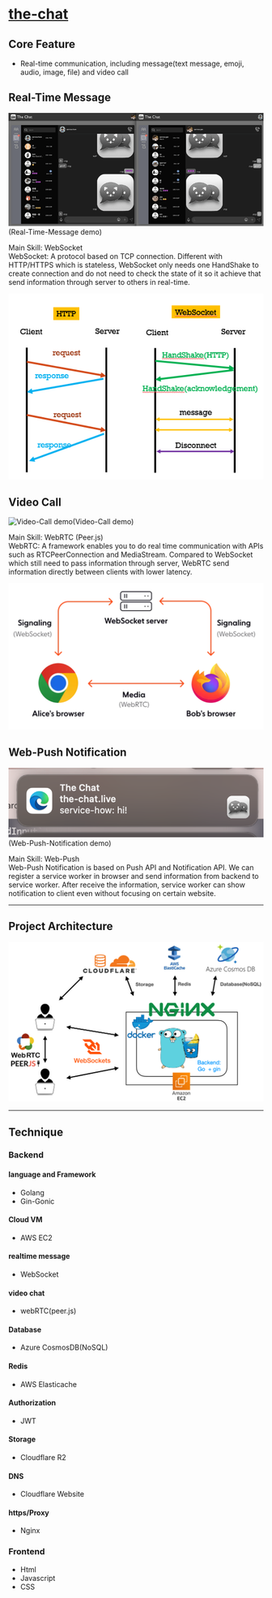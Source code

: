 # [the-chat](https://the-chat.live)

## Core Feature

- Real-time communication, including message(text message, emoji, audio, image, file) and video call

## Real-Time Message

![Real-time-message demo](/Demo/Real-time-message.gif)(Real-Time-Message demo)

Main Skill: WebSocket  
WebSocket: A protocol based on TCP connection. Different with HTTP/HTTPS which is stateless, WebSocket only needs one HandShake to create connection and do not need to check the state of it so it achieve that send information through server to others in real-time.

![](/Demo/httpVSwebsocket.png)

## Video Call

![Video-Call demo](/Demo/video-chat.gif)(Video-Call demo)

Main Skill: WebRTC (Peer.js)  
WebRTC: A framework enables you to do real time communication with APIs such as RTCPeerConnection and MediaStream. Compared to WebSocket which still need to pass information through server, WebRTC send information directly between clients with lower latency.

![](/Demo/webSocket-vs-webRTC.png)

## Web-Push Notification

![Web-notification demo](/Demo/notification.png)(Web-Push-Notification demo)

Main Skill: Web-Push  
Web-Push Notification is based on Push API and Notification API. We can register a service worker in browser and send information from backend to service worker. After receive the information, service worker can show notification to client even without focusing on certain website.

---

## Project Architecture

![](/Demo/architecture.png)

---

## Technique

### Backend

#### language and Framework

- Golang
- Gin-Gonic

#### Cloud VM

- AWS EC2

#### realtime message

- WebSocket

#### video chat

- webRTC(peer.js)

#### Database

- Azure CosmosDB(NoSQL)

#### Redis

- AWS Elasticache

#### Authorization

- JWT

#### Storage

- Cloudflare R2

#### DNS

- Cloudflare Website

#### https/Proxy

- Nginx

### Frontend

- Html
- Javascript
- CSS
